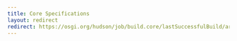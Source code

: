 ```yaml
---
title: Core Specifications
layout: redirect
redirect: https://osgi.org/hudson/job/build.core/lastSuccessfulBuild/artifact/osgi.specs/generated/html/core/index.html 
---
```



